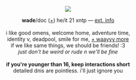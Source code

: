 <p align="center">
<img src="https://i.imgur.com/WW25U1a.gif">
</p>
<p align="center">
<b>wade</b>/doc (<a href="https://pronouns.cc/@deadpool">+</a>) he/it 21 xntp ― <a href="https://funny.straw.page/">ext. info</a>
<br><br>i like good omens, welcome home, adventure time,
<br>identity v, deadpool, smile for me, <a href="https://rentry.co/-spiderman">+ waayyy more</a>
<br>if we like same things, we should be friends! :3
<br><i>just don't be weird or rude n we'll be fine</i>
<br><br><b>if you're younger than 16, keep interactions short</b>
<br>detailed dnis are pointless. i'll just ignore you
</p>
